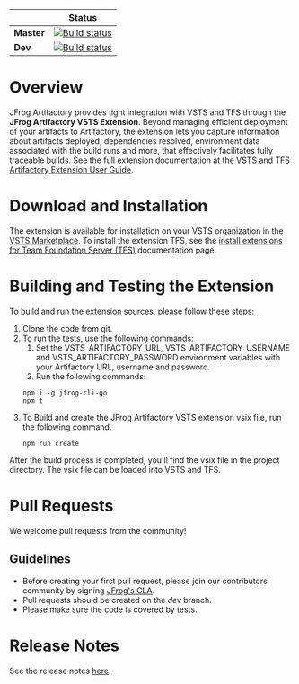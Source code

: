 |   | Status |
|---|:-----:|
|**Master**|[![Build status](https://ci.appveyor.com/api/projects/status/ki6edykufqy9h5bl/branch/master?svg=true)](https://ci.appveyor.com/project/jfrog-ecosystem/artifactory-vsts-extension/branch/master)
|**Dev**|[![Build status](https://ci.appveyor.com/api/projects/status/ki6edykufqy9h5bl/branch/dev?svg=true)](https://ci.appveyor.com/project/jfrog-ecosystem/artifactory-vsts-extension/branch/dev)|

# Overview
JFrog Artifactory provides tight integration with VSTS and TFS through the **JFrog Artifactory VSTS Extension**.
Beyond managing efficient deployment of your artifacts to Artifactory, the extension lets you capture information about artifacts deployed, dependencies resolved, environment data associated with the build runs and more, 
that effectively facilitates fully traceable builds.
See the full extension documentation at the [VSTS and TFS Artifactory Extension User Guide](https://www.jfrog.com/confluence/display/RTF/VSTS+and+TFS+Artifactory+Extension).

# Download and Installation
The extension is available for installation on your VSTS organization in the [VSTS Marketplace](https://marketplace.visualstudio.com/items?itemName=JFrog.jfrog-artifactory-vsts-extension).
To install the extension TFS, see the [install extensions for Team Foundation Server (TFS)](https://docs.microsoft.com/en-us/vsts/marketplace/get-tfs-extensions?view=tfs-2018#install-extensions-while-connected-to-tfs) documentation page.

# Building and Testing the Extension
To build and run the extension sources, please follow these steps:
1. Clone the code from git.
2. To run the tests, use the following commands:
    1. Set the VSTS_ARTIFACTORY_URL, VSTS_ARTIFACTORY_USERNAME and VSTS_ARTIFACTORY_PASSWORD environment variables with your Artifactory URL, username and password.
    2. Run the following commands:
    ```
    npm i -g jfrog-cli-go
    npm t
    ```
3. To Build and create the JFrog Artifactory VSTS extension vsix file, run the following command.
    ```
    npm run create
    ```
After the build process is completed, you'll find the vsix file in the project directory.
The vsix file can be loaded into VSTS and TFS.

# Pull Requests
We welcome pull requests from the community!
## Guidelines
* Before creating your first pull request, please join our contributors community by signing [JFrog's CLA](https://secure.echosign.com/public/hostedForm?formid=5IYKLZ2RXB543N).
* Pull requests should be created on the *dev* branch.
* Please make sure the code is covered by tests. 

# Release Notes
See the release notes [here](https://www.jfrog.com/confluence/display/RTF/VSTS+and+TFS+Artifactory+Extension#VSTSandTFSArtifactoryExtension-ReleaseNotes).
